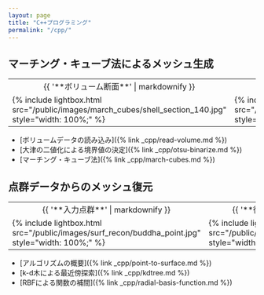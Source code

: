 ```yaml
---
layout: page
title: "C++プログラミング"
permalink: "/cpp/"
---
```


## マーチング・キューブ法によるメッシュ生成

<table class="images">
<tr>
  <td style="text-align: center; width: 50%;">{{ '**ボリューム断面**' | markdownify }}</td>
  <td style="text-align: center; width: 50%;">{{ '**復元メッシュ**' | markdownify }}</td>
</tr>
<tr>
  <td>{% include lightbox.html src="/public/images/march_cubes/shell_section_140.jpg" style="width: 100%;" %}</td>
  <td>{% include lightbox.html src="/public/images/march_cubes/shell_mesh.jpg" style="width: 100%;" %}</td>
</tr>
</table>

* [ボリュームデータの読み込み]({% link _cpp/read-volume.md %})
* [大津の二値化による境界値の決定]({% link _cpp/otsu-binarize.md %})
* [マーチング・キューブ法]({% link _cpp/march-cubes.md %})

## 点群データからのメッシュ復元

<table class="images">
<tr>
  <td style="text-align: center; width: 50%;">{{ '**入力点群**' | markdownify }}</td>
  <td style="text-align: center; width: 50%;">{{ '**復元メッシュ**' | markdownify }}</td>
</tr>
<tr>
  <td>{% include lightbox.html src="/public/images/surf_recon/buddha_point.jpg" style="width: 100%;" %}</td>
  <td>{% include lightbox.html src="/public/images/surf_recon/buddha_recon.jpg" style="width: 100%;" %}</td>
</tr>
</table>


* [アルゴリズムの概要]({% link _cpp/point-to-surface.md %})
* [k-d木による最近傍探索]({% link _cpp/kdtree.md %})
* [RBFによる関数の補間]({% link _cpp/radial-basis-function.md %})
